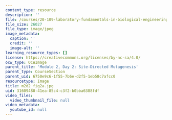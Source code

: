 ```yaml
---
content_type: resource
description: ''
file: /courses/20-109-laboratory-fundamentals-in-biological-engineering-spring-2010/3160948041ea85c4c3f2b0bba6388fdf_m2d2_fig2a.jpg
file_size: 26027
file_type: image/jpeg
image_metadata:
  caption: ''
  credit: ''
  image-alt: ''
learning_resource_types: []
license: https://creativecommons.org/licenses/by-nc-sa/4.0/
ocw_type: OCWImage
parent_title: 'Module 2, Day 2: Site-Directed Mutagenesis'
parent_type: CourseSection
parent_uid: 6750e9c6-1f55-7b6e-d2f5-1eb58c7afcc0
resourcetype: Image
title: m2d2_fig2a.jpg
uid: 31609480-41ea-85c4-c3f2-b0bba6388fdf
video_files:
  video_thumbnail_file: null
video_metadata:
  youtube_id: null
---
```

